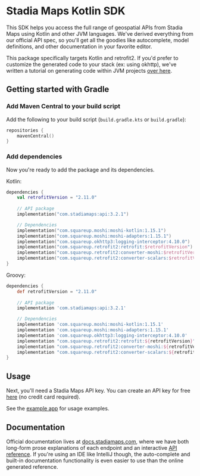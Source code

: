# Stadia Maps Kotlin SDK

This SDK helps you access the full range of geospatial APIs from Stadia Maps using Kotlin and other JVM languages.
We've derived everything from our official API spec, so you'll get all the goodies like autocomplete, model definitions,
and other documentation in your favorite editor.

This package specifically targets Kotlin and retrofit2. If you'd prefer to customize the generated code to
your stack (ex: using okhttp), we've written a tutorial on generating code within JVM projects
[over here](https://docs.stadiamaps.com/tutorials/getting-started-with-geospatial-apis-in-kotlin-openapi/).

## Getting started with Gradle

### Add Maven Central to your build script

Add the following to your build script (`build.gradle.kts` or `build.gradle`):

```kotlin
repositories {
    mavenCentral()
}
```

### Add dependencies

Now you're ready to add the package and its dependencies.

Kotlin:

```kotlin
dependencies {
    val retrofitVersion = "2.11.0"
    
    // API package
    implementation("com.stadiamaps:api:3.2.1")

    // Dependencies
    implementation("com.squareup.moshi:moshi-kotlin:1.15.1")
    implementation("com.squareup.moshi:moshi-adapters:1.15.1")
    implementation("com.squareup.okhttp3:logging-interceptor:4.10.0")
    implementation("com.squareup.retrofit2:retrofit:$retrofitVersion")
    implementation("com.squareup.retrofit2:converter-moshi:$retrofitVersion")
    implementation("com.squareup.retrofit2:converter-scalars:$retrofitVersion")
}
```

Groovy:

```groovy
dependencies {
    def retrofitVersion = "2.11.0"
    
    // API package
    implementation 'com.stadiamaps:api:3.2.1'

    // Dependencies
    implementation 'com.squareup.moshi:moshi-kotlin:1.15.1'
    implementation 'com.squareup.moshi:moshi-adapters:1.15.1'
    implementation 'com.squareup.okhttp3:logging-interceptor:4.10.0'
    implementation "com.squareup.retrofit2:retrofit:${retrofitVersion}"
    implementation "com.squareup.retrofit2:converter-moshi:${retrofitVersion}"
    implementation "com.squareup.retrofit2:converter-scalars:${retrofitVersion}"
}
```

## Usage

Next, you'll need a Stadia Maps API key.
You can create an API key for free [here](https://client.stadiamaps.com/signup/?utm_source=github&utm_campaign=sdk_readme&utm_content=kotlin_readme)
(no credit card required).

See the [example app](example/src/main/kotlin/Main.kt) for usage examples.

## Documentation

Official documentation lives at [docs.stadiamaps.com](https://docs.stadiamaps.com/?utm_source=github&utm_campaign=sdk_readme&utm_content=kotlin_readme),
where we have both long-form prose explanations of each endpoint and an interactive [API reference](https://docs.stadiamaps.com/api-reference/?utm_source=github&utm_campaign=sdk_readme&utm_content=kotlin_readme).
If you're using an IDE like IntelliJ though,
the auto-complete and built-in documentation functionality is even easier to use than the online generated reference.